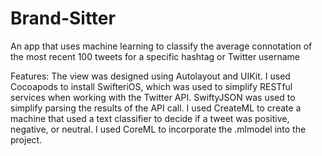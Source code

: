 # Brand-Sitter

An app that uses machine learning to classify the average connotation of the most recent 100 tweets for a specific hashtag or Twitter username

Features: The view was designed using Autolayout and UIKit. I used Cocoapods to install SwifteriOS, which was used to simplify RESTful services when working with the Twitter API. SwiftyJSON was used to simplify parsing the results of the API call. I used CreateML to create a machine that used a text classifier to decide if a tweet was positive, negative, or neutral. I used CoreML to incorporate the .mlmodel into the project.
